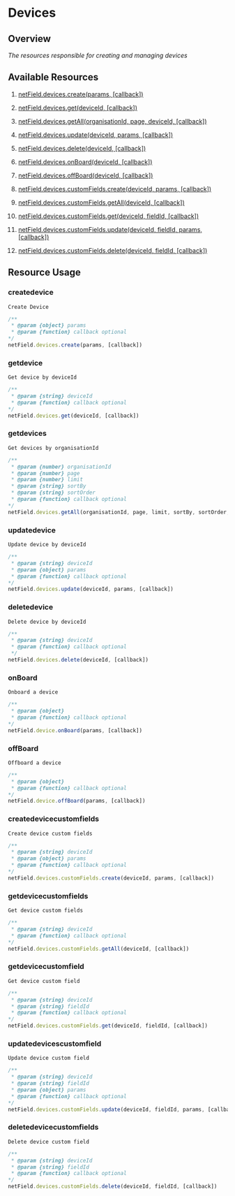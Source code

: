  # Devices

## Overview
*The resources responsible for creating and managing devices*

## Available Resources

1. [netField.devices.create(params, [callback])](#createdevice)

2. [netField.devices.get(deviceId, [callback])](#getdevice)

3. [netField.devices.getAll(organisationId, page, deviceId, [callback])](#getdevices)

4. [netField.devices.update(deviceId, params, [callback])](#updatedevice)

5. [netField.devices.delete(deviceId, [callback])](#deletedevice)

6. [netField.devices.onBoard(deviceId, [callback])](#onboard)

7. [netField.devices.offBoard(deviceId, [callback])](#offboard)

8. [netField.devices.customFields.create(deviceId, params, [callback])](#createdevicecustomfields)

9. [netField.devices.customFields.getAll(deviceId, [callback])](#getdevicecustomfields)

10. [netField.devices.customFields.get(deviceId, fieldId, [callback])](#getdevicecustomfield)

11. [netField.devices.customFields.update(deviceId, fieldId, params, [callback])](#updatedevicescustomfield)

12. [netField.devices.customFields.delete(deviceId, fieldId, [callback])](#deletedevicecustomfields)



## Resource Usage

### createdevice

    Create Device

```javascript
/**
 * @param {object} params
 * @param {function} callback optional
*/
netField.devices.create(params, [callback])
```

### getdevice

    Get device by deviceId

```javascript
/**
 * @param {string} deviceId
 * @param {function} callback optional
*/
netField.devices.get(deviceId, [callback])
```

### getdevices

    Get devices by organisationId

```javascript
/**
 * @param {number} organisationId
 * @param {number} page
 * @param {number} limit
 * @param {string} sortBy
 * @param {string} sortOrder
 * @param {function} callback optional
*/
netField.devices.getAll(organisationId, page, limit, sortBy, sortOrder, [callback])
```

### updatedevice

    Update device by deviceId

```javascript
/**
 * @param {string} deviceId
 * @param {object} params
 * @param {function} callback optional
*/
netField.devices.update(deviceId, params, [callback])
```

### deletedevice

    Delete device by deviceId

```javascript
/**
 * @param {string} deviceId
 * @param {function} callback optional
 */
netField.devices.delete(deviceId, [callback])
```

### onBoard

    Onboard a device

```javascript
/**
 * @param {object}
 * @param {function} callback optional
*/
netField.device.onBoard(params, [callback])
```

### offBoard

    Offboard a device

```javascript
/**
 * @param {object}
 * @param {function} callback optional
*/
netField.device.offBoard(params, [callback])
```

### createdevicecustomfields

    Create device custom fields

```javascript
/**
 * @param {string} deviceId
 * @param {object} params
 * @param {function} callback optional
*/
netField.devices.customFields.create(deviceId, params, [callback])
```

### getdevicecustomfields

    Get device custom fields

```javascript
/**
 * @param {string} deviceId
 * @param {function} callback optional
*/
netField.devices.customFields.getAll(deviceId, [callback])
```

### getdevicecustomfield

    Get device custom field

```javascript
/**
 * @param {string} deviceId
 * @param {string} fieldId
 * @param {function} callback optional
*/
netField.devices.customFields.get(deviceId, fieldId, [callback])
```

### updatedevicescustomfield

    Update device custom field

```javascript
/**
 * @param {string} deviceId
 * @param {string} fieldId
 * @param {object} params
 * @param {function} callback optional
*/
netField.devices.customFields.update(deviceId, fieldId, params, [callback])
```

### deletedevicecustomfields

    Delete device custom field

```javascript
/**
 * @param {string} deviceId
 * @param {string} fieldId
 * @param {function} callback optional
*/
netField.devices.customFields.delete(deviceId, fieldId, [callback])
```
